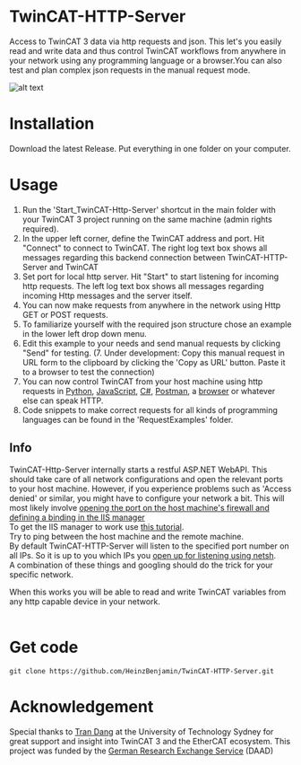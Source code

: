 # TwinCAT-HTTP-Server
Access to TwinCAT 3 data via http requests and json. This let's you easily read and write data and thus control TwinCAT workflows from anywhere in your network using any programming language or a browser.You can also test and plan complex json requests in the manual request mode.

![alt text](https://github.com/HeinzBenjamin/TwinCATAds-HTTPServer/blob/master/screenshot.jpg "TwinCATAds HTTP Server screenshot")

# Installation
Download the latest Release. Put everything in one folder on your computer.

# Usage
1. Run the 'Start_TwinCAT-Http-Server' shortcut in the main folder with your TwinCAT 3 project running on the same machine (admin rights required).
2. In the upper left corner, define the TwinCAT address and port. Hit "Connect" to connect to TwinCAT. The right log text box shows all messages regarding this backend connection between TwinCAT-HTTP-Server and TwinCAT
3. Set port for local http server. Hit "Start" to start listening for incoming http requests. The left log text box shows all messages regarding incoming Http messages and the server itself.
4. You can now make requests from anywhere in the network using Http GET or POST requests.
5. To familiarize yourself with the required json structure chose an example in the lower left drop down menu.
6. Edit this example to your needs and send manual requests by clicking "Send" for testing.
(7. Under development: Copy this manual request in URL form to the clipboard by clicking the 'Copy as URL' button. Paste it to a browser to test the connection)
8. You can now control TwinCAT from your host machine using http requests in [Python](https://www.geeksforgeeks.org/get-post-requests-using-python/), [JavaScript](https://www.freecodecamp.org/news/here-is-the-most-popular-ways-to-make-an-http-request-in-javascript-954ce8c95aaa/), [C#](https://stackoverflow.com/questions/27108264/c-sharp-how-to-properly-make-a-http-web-get-request), [Postman](https://www.getpostman.com), a [browser](https://www.opera.com) or whatever else can speak HTTP.
9. Code snippets to make correct requests for all kinds of programming languages can be found in the 'RequestExamples' folder.

## Info
TwinCAT-Http-Server internally starts a restful ASP.NET WebAPI. This should take care of all network configurations and open the relevant ports to your host machine.
However, if you experience problems such as 'Access denied' or similar, you might have to configure your network a bit. 
This will most likely involve [opening the port on the host machine's firewall and defining a binding in the IIS manager](https://stackoverflow.com/questions/22044470/bad-request-invalid-hostname-while-connect-to-localhost-via-wifi-from-mobile-ph)<br>
To get the IIS manager to work use [this tutorial](https://stackoverflow.com/questions/30901434/iis-manager-in-windows-10).<br>
Try to ping between the host machine and the remote machine.<br>
By default TwinCAT-HTTP-Server will listen to the specified port number on all IPs. So it is up to you which IPs you [open up for listening using netsh](https://stackoverflow.com/questions/47969786/c-sharp-httplistener-the-format-of-the-specified-network-name-is-not-valid).<br>
A combination of these things and googling should do the trick for your specific network.

When this works you will be able to read and write TwinCAT variables from any http capable device in your network.<br><br>

# Get code
`git clone https://github.com/HeinzBenjamin/TwinCAT-HTTP-Server.git`

# Acknowledgement
Special thanks to [Tran Dang](https://www.uts.edu.au/staff/trantuananh.dang) at the University of Technology Sydney for great support and insight into TwinCAT 3 and the EtherCAT ecosystem.
This project was funded by the [German Research Exchange Service](https://www.daad.de/en/) (DAAD)
